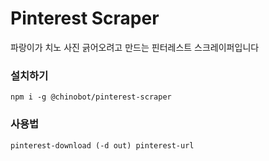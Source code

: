 # Pinterest Scraper

파랑이가 치노 사진 긁어오려고 만드는 핀터레스트 스크레이퍼입니다

### 설치하기

```
npm i -g @chinobot/pinterest-scraper
```

### 사용법

```
pinterest-download (-d out) pinterest-url
```
